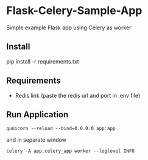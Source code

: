 # Flask-Celery-Sample-App
Simple example Flask app using Celery as worker

## Install
pip install -r requirements.txt

## Requirements
- Redis link (paste the redis url and port in .env file)

## Run Application
```gunicorn --reload --bind=0.0.0.0 app:app```

and in separate window

```celery -A app.celery_app worker --loglevel INFO```
